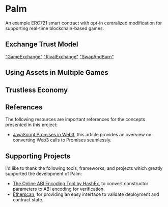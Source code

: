 # Palm
An example ERC721 smart contract with opt-in centralized modification for supporting real-time blockchain-based games.

## Exchange Trust Model

["GameExchange"](https://ropsten.etherscan.io/address/0x5e469871e80474e231af5c252471b6d6817fc990)
["RivalExchange"](https://ropsten.etherscan.io/address/0x09099905e4f5e8383ee33b843eeea014be4f8037)
["SwapAndBurn"](https://ropsten.etherscan.io/address/0x6e6af08a1fa2fd0837dbdd01448c8ec36f63ec29)

## Using Assets in Multiple Games

## Trustless Economy

## References
The following resources are important references for the concepts presented in this project:
- [JavaScript Promises in Web3](http://shawntabrizi.com/crypto/making-web3-js-work-asynchronously-javascript-promises-await/), this article provides an overview on converting Web3 calls to Promises seamlessly.

## Supporting Projects
I'd like to thank the following tools, frameworks, and projects which greatly supported the development of Palm:
- [The Online ABI Encoding Tool by HashEx](https://abi.hashex.org/), to convert constructor parameters to ABI encoding for verification.
- [Etherscan](etherscan.io), for providing an easy interface to validate deployment and contract state.

